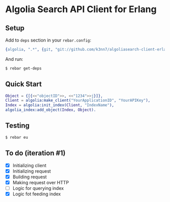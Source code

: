 # Algolia Search API Client for Erlang

Setup
-----

Add to `deps` section in your `rebar.config`:
```erlang
{algolia, ".*", {git, "git://github.com/k3nn7/algoliasearch-client-erlang.git", "7891cb5f0ed0011bb510b376e862d323fb4759bd"}}
```

And run:
```bash
$ rebar get-deps
```

Quick Start
-----------
```erlang
Object = {[{<<"objectID">>, <<"1234">>j}]},
Client = algolia:make_client("YourApplicationID", "YourAPIKey"),
Index = algolia:init_index(Client, "IndexName"),
algolia_index:add_object(Index, Object).

```

Testing
-------
```bash
$ rebar eu
```

To do (iteration #1)
----
- [x] Initializing client
- [x] Initializing request
- [x] Building request
- [x] Making request over HTTP
- [ ] Logic for querying index
- [x] Logic fot feeding index
